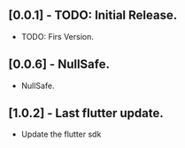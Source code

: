 ## [0.0.1] - TODO: Initial Release.

* TODO: Firs Version.


## [0.0.6] - NullSafe.

* NullSafe.

## [1.0.2] - Last flutter update.

* Update the flutter sdk